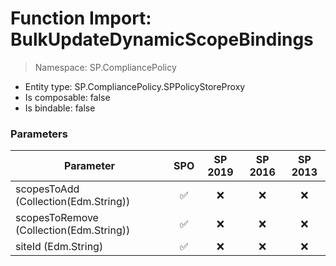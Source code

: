 # Function Import: BulkUpdateDynamicScopeBindings

> Namespace: SP.CompliancePolicy

- Entity type: SP.CompliancePolicy.SPPolicyStoreProxy
- Is composable: false
- Is bindable: false

### Parameters

Parameter | SPO | SP 2019 | SP 2016 | SP 2013
----------|:---:|:-------:|:-------:|:-------:
scopesToAdd (Collection(Edm.String)) | ✅ | ❌ | ❌ | ❌
scopesToRemove (Collection(Edm.String)) | ✅ | ❌ | ❌ | ❌
siteId (Edm.String) | ✅ | ❌ | ❌ | ❌
